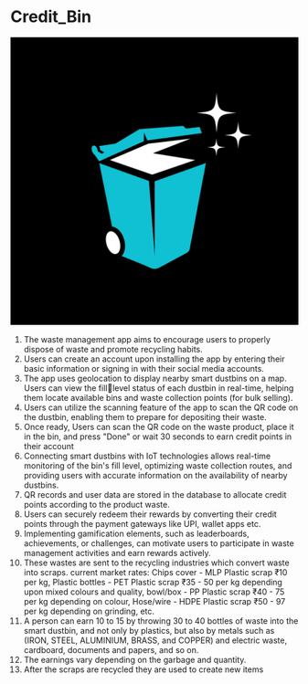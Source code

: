 # Credit_Bin

<img src="./Img/Credit_Bin_logo.jpg" class="img-responsive" alt="App logo">

<ol>
  <li>
    The waste management app aims to encourage users to properly dispose of waste and promote
recycling habits.
  </li>
  <li>
    Users can create an account upon installing the app by entering their basic information or
signing in with their social media accounts.
  </li>
  <li>
    The app uses geolocation to display nearby smart dustbins on a map. Users can view the filllevel status of each dustbin in real-time, helping them locate available bins and waste collection points (for bulk selling).
  </li>
  <li>
    Users can utilize the scanning feature of the app to scan the QR code on the dustbin, enabling
them to prepare for depositing their waste.
  </li>
  <li>
    Once ready, Users can scan the QR code on the waste product, place it in the bin, and press
"Done" or wait 30 seconds to earn credit points in their account
  </li>
  <li>
    Connecting smart dustbins with IoT technologies allows real-time monitoring of the bin's fill
level, optimizing waste collection routes, and providing users with accurate information on the
availability of nearby dustbins.
  </li>
  <li>
    QR records and user data are stored in the database to allocate credit points according to the
product waste.
  </li>
  <li>
    Users can securely redeem their rewards by converting their credit points through the payment
gateways like UPI, wallet apps etc.
  </li>
  <li>
    Implementing gamification elements, such as leaderboards, achievements, or challenges, can
motivate users to participate in waste management activities and earn rewards actively.
  </li>
  <li>
    These wastes are sent to the recycling industries which convert waste into scraps.
current market rates: Chips cover - MLP Plastic scrap ₹10 per kg, Plastic bottles - PET Plastic
scrap ₹35 - 50 per kg depending upon mixed colours and quality, bowl/box - PP Plastic scrap
₹40 - 75 per kg depending on colour, Hose/wire - HDPE Plastic scrap ₹50 - 97 per kg depending on
grinding, etc.
  </li>
  <li>A person can earn 10 to 15 by throwing 30 to 40 bottles of waste into the smart dustbin, and
not only by plastics, but also by metals such as (IRON, STEEL, ALUMINIUM, BRASS, and COPPER)
and electric waste, cardboard, documents and papers, and so on.
  </li>
  <li>The earnings vary depending on the garbage and quantity.</li>
  <li>After the scraps are recycled they are used to create new items</li>
</ol>

